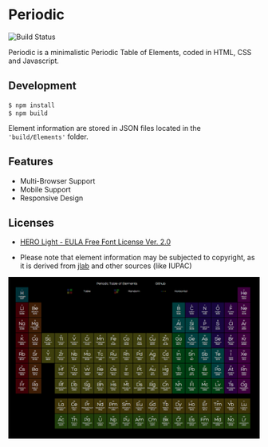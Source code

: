 # Periodic

![Build Status](https://github.com/CFWS/Periodic/workflows/Periodic/badge.svg)

Periodic is a minimalistic Periodic Table of Elements, coded in HTML, CSS and Javascript.

## Development

```shell
$ npm install
$ npm build
```

Element information are stored in JSON files located in the ```'build/Elements'``` folder.

## Features

- Multi-Browser Support
- Mobile Support
- Responsive Design

## Licenses

- [HERO Light - EULA Free Font License Ver. 2.0](https://github.com/CFWS/Periodic/blob/master/\_licenses/EULA%20Free%20Font%20License%20Ver.%202.0.pdf)

- Please note that element information may be subjected to copyright, as it is derived from [jlab](https://education.jlab.org/itselemental/) and other sources (like IUPAC)

[![Periodic](img/TableHero.png)](https://cfws.github.io/Periodic/)
